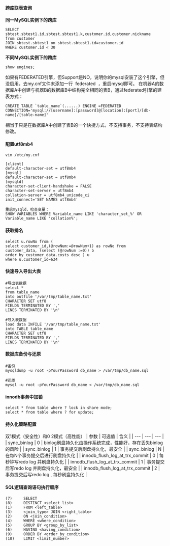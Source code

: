 #### **跨库联表查询**
**同一MySQL实例下的跨库**
```
SELECT sbtest.sbtest1.id,sbtest.sbtest1.k,customer.id,customer.nickname
from customer
JOIN sbtest.sbtest1 on sbtest.sbtest1.id=customer.id
WHERE customer.id < 30
```
**不同MySQL实例下的跨库**
```
show engines;
```
如果有FEDERATED引擎，但Support是NO，说明你的mysql安装了这个引擎，但没启用，去my.cnf文件末添加一行  federated  ，重启mysql即可。
在机器A的数据库A中创建与机器B的数据库B中结构完全相同的表B，通过federated引擎的建表方式：
```
CREATE TABLE `table_name`(......) ENGINE =FEDERATED CONNECTION='mysql://[username]:[password]@[location]:[port]/[db-name]/[table-name]'
```
相当于只是在数据库A中创建了表B的一个快捷方式，不支持事务，不支持表结构修改。

#### **配置utf8mb4**
```
vim /etc/my.cnf

[client] 
default-character-set = utf8mb4 
[mysql] 
default-character-set = utf8mb4 
[mysqld] 
character-set-client-handshake = FALSE 
character-set-server = utf8mb4 
collation-server = utf8mb4_unicode_ci
init_connect='SET NAMES utf8mb4'

重启mysqld，检查变量：
SHOW VARIABLES WHERE Variable_name LIKE 'character_set_%' OR Variable_name LIKE 'collation%';
```

#### **获取排名**
```
select u.rowNo from (
select customer_id,(@rowNum:=@rowNum+1) as rowNo from 
customer_data, (select (@rowNum :=0)) b 
order by customer_data.costs desc ) u 
where u.customer_id=634
```

#### **快速导入导出大表**
```
#导出表数据
select * 
from table_name
into outfile '/var/tmp/table_name.txt'
CHARACTER SET utf8
FIELDS TERMINATED BY ','
LINES TERMINATED BY '\n'
 
#导入表数据
load data INFILE '/var/tmp/table_name.txt'
into TABLE table_name
CHARACTER SET utf8
FIELDS TERMINATED BY ','
LINES TERMINATED BY '\n'
```

#### **数据库备份与还原**
```
#备份
mysqldump -u root -pYourPassword db_name > /var/tmp/db_name.sql

#还原
mysql -u root -pYourPassword db_name < /var/tmp/db_name.sql
```

#### **innodb事务中加锁**
```
select * from table where ? lock in share mode;
select * from table where ? for update;
```

#### **持久化策略配置**
双1模式（安全性）和0 2模式（高性能）
| 参数 | 可选值 | 含义 |
| --- | --- | --- |
| sync\_binlog | 0 | binlog刷盘持久化由操作系统完成，性能好，存在丢失binlog的风险 |
| sync\_binlog | 1 | 事务提交后刷盘持久化，最安全 |
| sync\_binlog | N | 在每N个事务提交后进行刷盘持久化 |
| innodb\_flush\_log\_at\_trx\_commit | 0 | 每秒钟写redo log 并刷盘持久化 |
| innodb\_flush\_log\_at\_trx\_commit | 1 | 事务提交后写redo log 并刷盘持久化，最安全 |
| innodb\_flush\_log\_at\_trx\_commit | 2 | 事务提交后写redo log , 每秒刷盘持久化 |

#### **SQL逻辑查询语句执行顺序**
```
(7)     SELECT 
(8)     DISTINCT <select_list>
(1)     FROM <left_table>
(3)     <join_type> JOIN <right_table>
(2)     ON <join_condition>
(4)     WHERE <where_condition>
(5)     GROUP BY <group_by_list>
(6)     HAVING <having_condition>
(9)     ORDER BY <order_by_condition>
(10)    LIMIT <limit_number>
```
